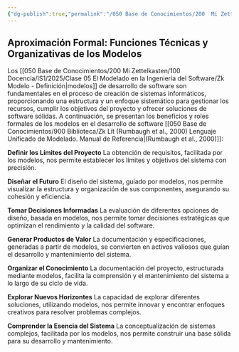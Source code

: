 ```yaml
---
{"dg-publish":true,"permalink":"/050 Base de Conocimientos/200  Mi Zettelkasten/100 Docencia/IS1/2025/Clase 05 El Modelado en la Ingeniería del Software/Zk Aproximación Formal - Funciones Técnicas y Organizativas de los Modelos/","tags":["definir"]}
---
```


## Aproximación Formal: Funciones Técnicas y Organizativas de los Modelos

Los [[050 Base de Conocimientos/200  Mi Zettelkasten/100 Docencia/IS1/2025/Clase 05 El Modelado en la Ingeniería del Software/Zk Modelo - Definición\|modelos]] de desarrollo de software son fundamentales en el proceso de creación de sistemas informáticos, proporcionando una estructura y un enfoque sistemático para gestionar los recursos, cumplir los objetivos del proyecto y ofrecer soluciones de software sólidas. A continuación, se presentan los beneficios y roles formales de los modelos en el desarrollo de software [[050 Base de Conocimientos/900 Biblioteca/Zk Lit (Rumbaugh et al., 2000) Lenguaje Unificado de Modelado. Manual de Referencia\|(Rumbaugh et al., 2000)]]:

**Definir los Límites del Proyecto**
La obtención de requisitos, facilitada por los modelos, nos permite establecer los límites y objetivos del sistema con precisión.

**Diseñar el Futuro**
El diseño del sistema, guiado por modelos, nos permite visualizar la estructura y organización de sus componentes, asegurando su cohesión y eficiencia.

**Tomar Decisiones Informadas**
La evaluación de diferentes opciones de diseño, basada en modelos, nos permite tomar decisiones estratégicas que optimizan el rendimiento y la calidad del software.

**Generar Productos de Valor**
La documentación y especificaciones, generadas a partir de modelos, se convierten en activos valiosos que guían el desarrollo y mantenimiento del sistema.

**Organizar el Conocimiento**
La documentación del proyecto, estructurada mediante modelos, facilita la comprensión y el mantenimiento del sistema a lo largo de su ciclo de vida.

**Explorar Nuevos Horizontes**
La capacidad de explorar diferentes soluciones, utilizando modelos, nos permite innovar y encontrar enfoques creativos para resolver problemas complejos.

**Comprender la Esencia del Sistema**
La conceptualización de sistemas complejos, facilitada por los modelos, nos permite construir una base sólida para su desarrollo y mantenimiento.
